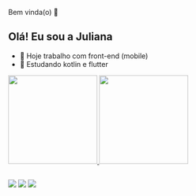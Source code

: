 Bem vinda(o) 👋

## Olá! Eu sou a Juliana

- 🔭 Hoje trabalho com front-end (mobile)
- 🌱 Estudando kotlin e flutter 
<div>
  <a href="https://julianacuani.github.io/julianac/">
  <img height="180em" src="https://github-readme-stats.vercel.app/api?username=julianacuani&show_icons=true&theme=dark&include_all_commits=true&count_private=true"/>
  <img height="180em" src="https://github-readme-stats.vercel.app/api/top-langs/?username=julianacuani&layout=compact&langs_count=16&theme=dark"/>
</div>
  
 
##
  
<div>
   <a href="https://www.instagram.com/julianacuani/" target="_blank"><img src="https://img.shields.io/badge/-Instagram-%23E4405F?style=for-the-badge&logo=instagram&logoColor=white" target="_blank"></a>
  <a href = "mailto:juliana.271@hotmail.com"><img src="https://img.shields.io/badge/Gmail-D14836?style=for-the-badge&logo=gmail&logoColor=white" target="_blank"></a>
  <a href="https://www.linkedin.com/in/julianacuani/" target="_blank"><img src="https://img.shields.io/badge/-LinkedIn-%230077B5?style=for-the-badge&logo=linkedin&logoColor=white" target="_blank"></a>   
</div>

